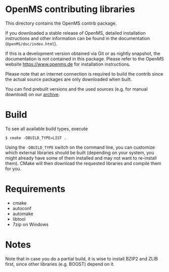 OpenMS contributing libraries
=============

This directory contains the OpenMS contrib package.

If you downloaded a stable release of OpenMS,
detailed installation instructions and other information
can be found in the documentation (`OpenMS/doc/index.html`).

If this is a development version obtained via Git or as
nightly snapshot, the documentation is not contained
in this package. Please refer to the OpenMS website
https://www.openms.de for installation instructions.

Please note that an internet connection is required to
build the contrib since the actual source packages are
only downloaded when built.

You can find prebuilt versions and the used sources
(e.g. for manual download) on our [archive](https://abibuilder.informatik.uni-tuebingen.de/archive/openms/contrib).

Build
============

To see all available build types, execute 

`$ cmake -DBUILD_TYPE=LIST .`

Using the `-DBUILD_TYPE` switch on the command line, you can customize which
external libraries should be built (depending on your system, you might already
have some of them installed and may not want to re-install them). 
CMake will then download the requested libraries and compile them for you.

Requirements
============

- cmake
- autoconf
- automake
- libtool
- 7zip on Windows

Notes
============
Note that in case you do a partial build, it is wise to install BZIP2 and ZLIB first, since other libraries (e.g. BOOST) depend on it.
